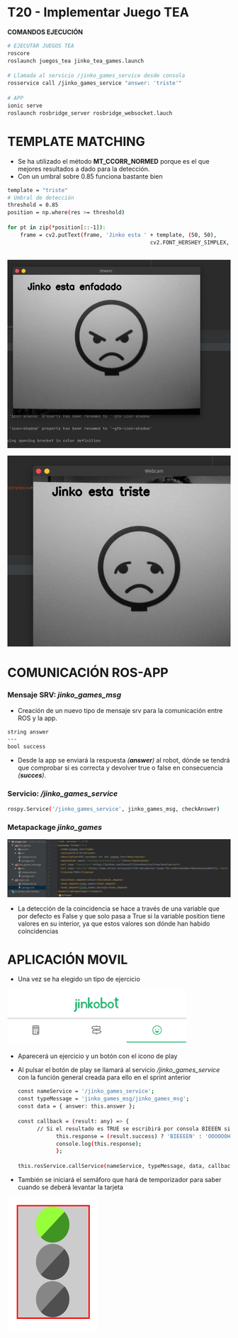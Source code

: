 # T20 - Implementar Juego TEA


**COMANDOS EJECUCIÓN**

```bash
# EJECUTAR JUEGOS TEA
roscore
roslaunch juegos_tea jinko_tea_games.launch

# Llamada al servicio /jinko_games_service desde consola
rosservice call /jinko_games_service "answer: 'triste'"

# APP
ionic serve
roslaunch rosbridge_server rosbridge_websocket.lauch
```

# TEMPLATE MATCHING

- Se ha utilizado el método **MT_CCORR_NORMED** porque es el que mejores resultados a dado para la detección.
- Con un umbral sobre 0.85 funciona bastante bien

```bash
template = "triste"
# Umbral de detección
threshold = 0.85
position = np.where(res >= threshold)

for pt in zip(*position[::-1]):
	frame = cv2.putText(frame, 'Jinko esta ' + template, (50, 50),
											 cv2.FONT_HERSHEY_SIMPLEX, 1, (0, 0, 0), 2, cv2.LINE_AA)
     
```

![prueba detección cara enfado](README_images/Captura_de_pantalla_de_2020-06-05_21-31-20.png)

![prueba detección cara triste](README_images/Captura_de_pantalla_de_2020-06-05_21-52-34.png)

# COMUNICACIÓN ROS-APP

### Mensaje SRV:  ***jinko_games_msg***

- Creación de un nuevo tipo de mensaje srv para la comunicación entre ROS y la app.

```bash
string answer
---
bool success
```

- Desde la app se enviará la respuesta *(**answer**)* al robot, dónde se tendrá que comprobar si es correcta y devolver true o false en consecuencia *(**succes**)*.

### Servicio: ***/jinko_games_service***

```bash
rospy.Service('/jinko_games_service', jinko_games_msg, checkAnswer)
```

### Metapackage *jinko_games*

![Estructura del metapaquete](README_images/Captura_de_pantalla_de_2020-06-08_01-29-18.png)



- La detección de la coincidencia se hace a través de una variable que por defecto es False y que solo pasa a True si la variable position tiene valores en su interior, ya que estos valores son dónde han habido coincidencias


# APLICACIÓN MOVIL

- Una vez se ha elegido un tipo de ejercicio

![Menu de elección de tipo de juego de la app](README_images/Captura_de_pantalla_de_2020-06-07_20-05-38.png)

- Aparecerá un ejercicio y un botón con el icono de play

- Al pulsar el botón de play se llamará al servicio */jinko_games_service* con la función general creada para ello en el sprint anterior
  
    ```bash
    const nameService = '/jinko_games_service';
    const typeMessage = 'jinko_games_msg/jinko_games_msg';
    const data = { answer: this.answer };

    const callback = (result: any) => {
          // Si el resultado es TRUE se escribirá por consola BIEEEN si no OOOOHHH
    			this.response = (result.success) ? 'BIEEEEN' : 'OOOOOOHHH';
    			console.log(this.response);
    			};

    this.rosService.callService(nameService, typeMessage, data, callback);
    ```

- También se iniciará el semáforo que hará de temporizador para saber cuando se deberá levantar la tarjeta

![diseño semáforo temporizador](README_images/Captura_de_pantalla_de_2020-06-07_20-08-35.png)

